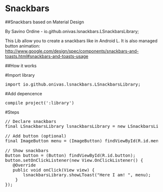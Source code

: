 # Snackbars 
##Snackbars based on Material Design

By Savino Ordine - io.github.onivas.lsnackbars.LSnackbarsLibrary; 

This Lib allow you to create a snackbars like in Android L.
It is also managed button animation: http://www.google.com/design/spec/components/snackbars-and-toasts.html#snackbars-and-toasts-usage 

##How it works

#Import library
<pre>
import io.github.onivas.lsnackbars.LSnackbarsLibrary;
</pre>

#Add depencence
<pre>
compile project(':library')
</pre>

#Steps
<pre>
// Declare snackbars
final LSnackbarsLibrary lsnackbarsLibrary = new LSnackbarsLibrary(getApplicationContext(), relativeLayout);

// Add button (optional)
final ImageButton menu = (ImageButton) findViewById(R.id.menu_button);

// Show snackbars
Button button = (Button) findViewById(R.id.button);
button.setOnClickListener(new View.OnClickListener() {
   @Override
   public void onClick(View view) {
       lsnackbarsLibrary.showLToast("Here I am! ", menu);
    }
});
</pre>
